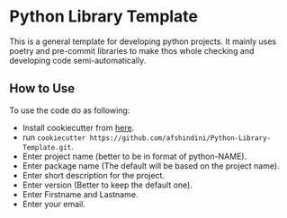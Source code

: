 # Python Library Template
This is a general template for developing python projects.
It mainly uses poetry and pre-commit libraries to make thos whole checking and developing code semi-automatically.

## How to Use
To use the code do as following:
- Install cookiecutter from [here](https://pypi.org/project/cookiecutter/).
- run `cookiecutter https://github.com/afshindini/Python-Library-Template.git`.
- Enter project name (better to be in format of python-NAME).
- Enter package name (The default will be based on the project name).
- Enter short description for the project.
- Enter version (Better to keep the default one).
- Enter Firstname and Lastname.
- Enter your email.


